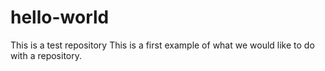 # hello-world
This is a test repository
This is a first example of what we would like to do with a repository.
